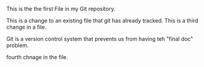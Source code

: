 This is the the first File in my Git repository.

This is a change to an existing file that git has already tracked.
This is a third change in a file.

Git is a version control system that prevents us from having teh "final doc" problem.

fourth chnage in the file.